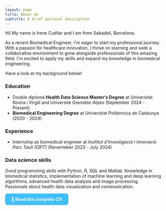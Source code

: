 ```yaml
---
layout: page
title: About me
subtitle: A brief personal description
---
```


Hi! My name is Irene Cuéllar and I am from Sabadell, Barcelona. 

As a recent Biomedical Engineer, I'm eager to start my professional journey. With a passion for healthcare innovation, I thrive on learning and seek a collaborative environment to grow alongside professionals of this amazing field. I'm excited to apply my skills and expand my knowledge in biomedical engineering.

Have a look at my background below!

### Education

- Double diploma **Health Data Science Master’s Degree** at Universitat Rovira i Virgili and Université Grenoble-Alpes (September 2024 - Present)
- **Biomedical Engineering Degree** at Universitat Politèncica de Catalunya (2020 - 2024)

### Experience
- Internship as biomedical engineer at *Insititut d'Investigació i Innovació Parc Taulí (I3PT)*  (Novemeber 2023 - July 2024)

### Data science skills
Good programming skills with Python, R, SQL and Matlab. 
Knowledge in biomedical statistics, implementation of machine learning and deep learning algortihms, advanced health data analysis and image processing.
Passionate about health data visualization and communication.

<p>
  <a href="images/5.CV_Irene_Cuellar.pdf" target="_blank" rel="noopener" style="
    display: inline-block;
    background-color: #40BFFF;
    color: white;
    padding: 10px 20px;
    border-radius: 8px;
    text-decoration: none;
    font-weight: bold;
    box-shadow: 0 2px 4px rgba(0,0,0,0.1);
  ">
    📄 Read the complete CV
  </a>
</p>

